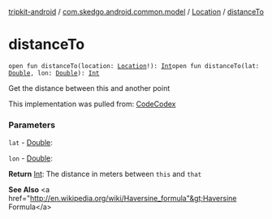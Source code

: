 [tripkit-android](../../index.md) / [com.skedgo.android.common.model](../index.md) / [Location](index.md) / [distanceTo](./distance-to.md)

# distanceTo

`open fun distanceTo(location: `[`Location`](index.md)`!): `[`Int`](https://kotlinlang.org/api/latest/jvm/stdlib/kotlin/-int/index.html)`open fun distanceTo(lat: `[`Double`](https://kotlinlang.org/api/latest/jvm/stdlib/kotlin/-double/index.html)`, lon: `[`Double`](https://kotlinlang.org/api/latest/jvm/stdlib/kotlin/-double/index.html)`): `[`Int`](https://kotlinlang.org/api/latest/jvm/stdlib/kotlin/-int/index.html)

Get the distance between this and another point

 This implementation was pulled from: [CodeCodex](http://www.codecodex.com/wiki/Calculate_Distance_Between_Two_Points_on_a_Globe#Java)

### Parameters

`lat` - [Double](https://kotlinlang.org/api/latest/jvm/stdlib/kotlin/-double/index.html):

`lon` - [Double](https://kotlinlang.org/api/latest/jvm/stdlib/kotlin/-double/index.html):

**Return**
[Int](https://kotlinlang.org/api/latest/jvm/stdlib/kotlin/-int/index.html): The distance in meters between `this` and `that`

**See Also**
&lt;a href="http://en.wikipedia.org/wiki/Haversine_formula"&gt;Haversine Formula&lt;/a&gt;

